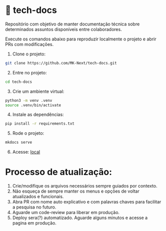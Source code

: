 # 🚀 tech-docs

Repositório com objetivo de manter documentação técnica sobre determinados assuntos disponíveis entre colaboradores.

Execute os comandos abaixo para reproduzir localmente o projeto e abrir PRs com modificações.

1. Clone o projeto: 
```bash
git clone https://github.com/MK-Next/tech-docs.git
```

2. Entre no projeto: 
```bash
cd tech-docs
```

3. Crie um ambiente virtual:
```bash
python3 -m venv .venv
source .venv/bin/activate
```

4. Instale as dependências:
```bash
pip install -r requirements.txt
```

5. Rode o projeto:
```bash
mkdocs serve
```

6. Acesse: [local](http://127.0.0.1:8000)


# Processo de atualização:

1. Crie/modifique os arquivos necessários sempre guiados por contexto.
2. Não esqueça de sempre manter os menus e opções de voltar atualizados e funcionais.
3. Abra PR com nome auto explicativo e com palavras chaves para facilitar a pesquisa no futuro.
4. Aguarde um code-review para liberar em produção.
5. Deploy sera(?) automatizado. Aguarde alguns minutos e acesse a pagina em produção. 